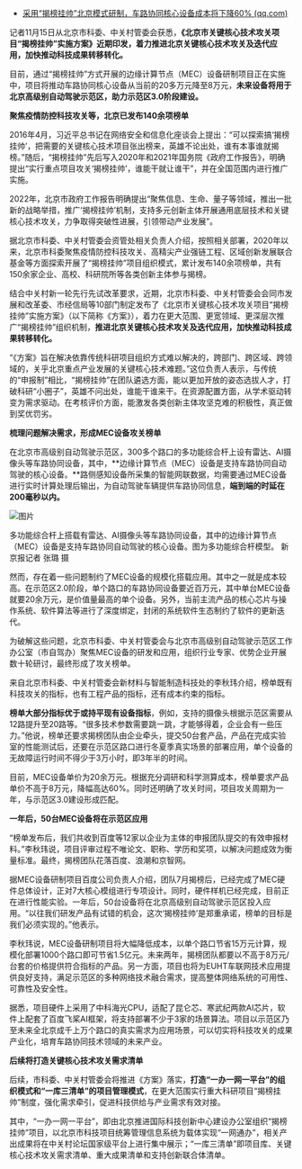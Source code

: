 - [采用“揭榜挂帅”北京模式研制，车路协同核心设备成本将下降60% (qq.com)](https://mp.weixin.qq.com/s/mPnp-JIP8XHDv5831HK7Iw)

记者11月15日从北京市科委、中关村管委会获悉，**《北京市关键核心技术攻关项目“揭榜挂帅”实施方案》近期印发，着力推进北京关键核心技术攻关及迭代应用，加快推动科技成果转移转化。**

目前，通过“揭榜挂帅”方式开展的边缘计算节点（MEC）设备研制项目正在实施中，项目将推动车路协同核心设备从当前的20多万元降至8万元，**未来设备将用于北京高级别自动驾驶示范区，助力示范区3.0阶段建设。**

**聚焦疫情防控科技攻关等，北京已发布140余项榜单**

2016年4月，习近平总书记在网络安全和信息化座谈会上提出：“可以探索搞‘揭榜挂帅’，把需要的关键核心技术项目张出榜来，英雄不论出处，谁有本事谁就揭榜。”随后，“揭榜挂帅”先后写入2020年和2021年国务院《政府工作报告》，明确提出“实行重点项目攻关‘揭榜挂帅’，谁能干就让谁干”，并在全国范围内进行推广实施。

2022年，北京市政府工作报告明确提出“聚焦信息、生命、量子等领域，推出一批新的战略举措，推广‘揭榜挂帅’机制，支持多元创新主体开展通用底层技术和关键核心技术攻关，力争取得突破性进展，引领带动产业发展”。

据北京市科委、中关村管委会资管处相关负责人介绍，按照相关部署，2020年以来，北京市科委聚焦疫情防控科技攻关、高精尖产业强链工程、区域创新发展联合基金等方面探索开展了“揭榜挂帅”项目组织模式，累计发布140余项榜单，共有150余家企业、高校、科研院所等各类创新主体参与揭榜。

结合中关村新一轮先行先试改革要求，近期，北京市科委、中关村管委会会同市发展和改革委、市经信局等10部门制定发布了《北京市关键核心技术攻关项目“揭榜挂帅”实施方案》（以下简称《方案》），着力在更大范围、更宽领域、更深层次推广“揭榜挂帅”组织机制，**推进北京关键核心技术攻关及迭代应用，加快推动科技成果转移转化。**

“《方案》旨在解决依靠传统科研项目组织方式难以解决的，跨部门、跨区域、跨领域的，关乎北京重点产业发展的关键核心技术难题。”这位负责人表示，与传统的“申报制”相比，“揭榜挂帅”在团队遴选方面，能以更加开放的姿态选拔人才，打破科研“小圈子”，英雄不问出处，谁能干谁来干。在资源配置方面，从学术驱动转变为需求驱动。在考核评价方面，能激发各类创新主体攻坚克难的积极性，真正做到奖优罚劣。

**梳理问题解决需求，形成MEC设备攻关榜单**

在北京市高级别自动驾驶示范区，300多个路口的多功能综合杆上设有雷达、AI摄像头等车路协同设备，其中，**边缘计算节点（MEC）设备是支持车路协同自动驾驶的核心设备。**路侧感知设备所采集的智能网联数据，均需要通过MEC设备进行实时计算处理后输出，为自动驾驶车辆提供车路协同信息，**端到端的时延在200毫秒以内。**

![图片](https://mmbiz.qpic.cn/mmbiz_jpg/LhXiaG2JbbPVXJJufEoCjTv0ibRP5VzbTFWuLaByicRAXmJDNAz5keia2nv8g5Tc0Y3klWVhenwJnnDgrtiaV0a3xtQ/640?wx_fmt=jpeg&wxfrom=5&wx_lazy=1&wx_co=1)

多功能综合杆上搭载有雷达、AI摄像头等车路协同设备，其中的边缘计算节点（MEC）设备是支持车路协同自动驾驶的核心设备。图为多功能综合杆模型。 新京报记者 张璐 摄

然而，存在着一些问题制约了MEC设备的规模化搭载应用。其中之一就是成本较高。在示范区2.0阶段，单个路口的车路协同设备要近百万元，其中单台MEC设备就要20余万元，是价值量最高的单个设备。另外，当前主流产品的核心芯片与操作系统、软件算法等进行了深度绑定，封闭的系统软件生态制约了软件的更新迭代。

为破解这些问题，北京市科委、中关村管委会与北京市高级别自动驾驶示范区工作办公室（市自驾办）聚焦MEC设备的研发和应用，组织行业专家、优势企业开展数十轮研讨，最终形成了攻关榜单。

来自北京市科委、中关村管委会新材料与智能制造科技处的李秋玮介绍，榜单既有科技攻关的指标，也有工程产品的指标，还有成本约束的指标。

**榜单大部分指标优于或持平现有设备指标**，例如，支持的摄像头根据示范区需要从12路提升至20路等。“很多技术参数需要跳一跳，才能够得着，企业会有一些压力。”他说，榜单还要求揭榜团队由企业牵头，提交50台套产品，产品在完成实验室的性能测试后，还要在示范区路口进行冬夏季真实场景的部署应用，单个设备的无故障运行时间不得少于3万小时，即3年半的时间。

目前，MEC设备单价为20余万元。根据充分调研和科学测算成本，榜单要求产品单价不高于8万元，降幅高达60%。同时还明确了攻关时间，项目攻关周期为一年，与示范区3.0建设形成匹配。

**一年后，50台MEC设备将在示范区应用**

“榜单发布后，我们共收到百度等12家以企业为主体的申报团队提交的有效申报材料。”李秋玮说，项目评审过程不唯论文、职称、学历和奖项，以解决问题成效为衡量标准。最终，揭榜团队花落百度、浪潮和京智网。

据MEC设备研制项目百度公司负责人介绍，团队7月揭榜后，已经完成了MEC硬件总体设计，正对7大核心模组进行专项设计。同时，硬件样机已经完成，目前正在进行性能实验。一年后，50台设备将在北京高级别自动驾驶示范区投入应用。“以往我们研发产品有试错的机会，这次‘揭榜挂帅’是郑重承诺，榜单的目标是我们必须实现的。”他表示。

李秋玮说，MEC设备研制项目将大幅降低成本，以单个路口节省15万元计算，规模化部署1000个路口即可节省1.5亿元。未来两年，揭榜团队都要以不高于8万元/台套的价格提供符合指标的产品。另一方面，项目也将为EUHT车联网技术应用提供良好支持，满足示范区的多种网络技术融合需求，提高整体网络系统的可用性、可靠性及安全性。

据悉，项目硬件上采用了中科海光CPU，适配了昆仑芯、寒武纪两款AI芯片，软件上配套了百度飞桨AI框架，将支持部署不少于3家的场景算法。项目以示范区乃至未来全北京成千上万个路口的真实需求为应用场景，可以切实将科技攻关的成果产业化，培育车路协同技术领域的未来产业。

**后续将打造关键核心技术攻关需求清单**

后续，市科委、中关村管委会将推进《方案》落实，**打造“一办一网一平台”的组织模式和“一库三清单”的项目管理模式**，在更大范围实行重大科研项目“揭榜挂帅”制度，强化需求牵引，促进科技供给与产业需求有效对接。

其中，“一办一网一平台”，即由北京推进国际科技创新中心建设办公室组织“揭榜挂帅”项目，以北京市科技项目统筹管理信息系统为载体实现“一网通办”，相关产出成果将在中关村论坛国家级平台上进行集中展示；“一库三清单”即项目库、关键核心技术攻关需求清单、重大成果清单和支持创新联合体清单。